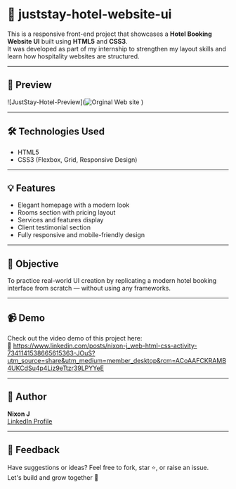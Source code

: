 # 🏨 juststay-hotel-website-ui

This is a responsive front-end project that showcases a **Hotel Booking Website UI** built using **HTML5** and **CSS3**.  
It was developed as part of my internship to strengthen my layout skills and learn how hospitality websites are structured.

---

## 📸 Preview

![JustStay-Hotel-Preview](![Orginal Web site](https://github.com/user-attachments/assets/843b6123-a42e-4839-b028-2f374f3adeae)
) <!-- Replace with your image link -->

---

## 🛠️ Technologies Used

- HTML5  
- CSS3 (Flexbox, Grid, Responsive Design)  

---

## 💡 Features

- Elegant homepage with a modern look  
- Rooms section with pricing layout  
- Services and features display  
- Client testimonial section  
- Fully responsive and mobile-friendly design  

---

## 🎯 Objective

To practice real-world UI creation by replicating a modern hotel booking interface from scratch — without using any frameworks.

---

## 📹 Demo

Check out the video demo of this project here:  
🔗 https://www.linkedin.com/posts/nixon-j_web-html-css-activity-7341141538665615363-JOuS?utm_source=share&utm_medium=member_desktop&rcm=ACoAAFCKRAMB4UKCdSu4p4Liz9eTtzr39LPYYeE

---

## 🚀 Author

**Nixon J**  
[LinkedIn Profile](https://www.linkedin.com/in/nixon-j)  

---

## 🙌 Feedback

Have suggestions or ideas? Feel free to fork, star ⭐, or raise an issue.  
Let's build and grow together 💪

